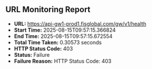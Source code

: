 ## URL Monitoring Report

- **URL:** https://api-gw1-prod1.fisglobal.com/gw/v1/health
- **Start Time:** 2025-08-15T09:57:15.366824
- **End Time:** 2025-08-15T09:57:15.672554
- **Total Time Taken:** 0.30573 seconds
- **HTTP Status Code:** 403
- **Status:** Failure
- **Failure Reason:** HTTP Status Code: 403
